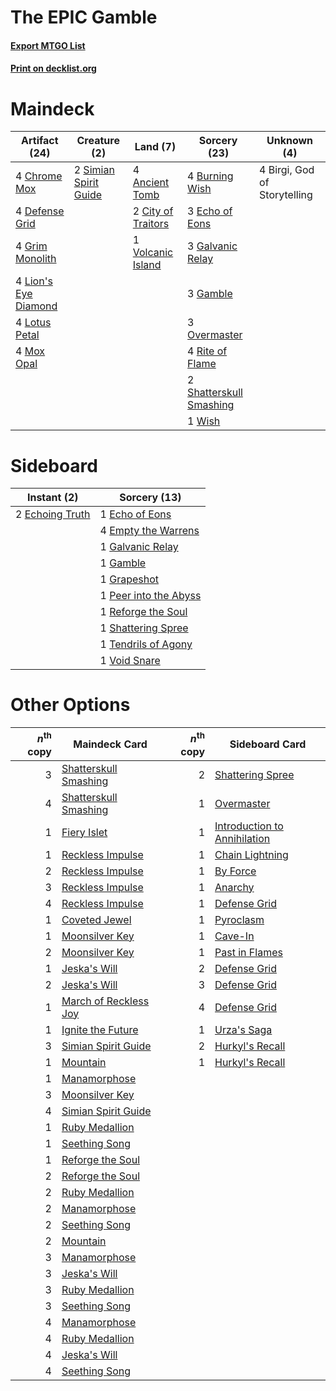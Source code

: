 # The EPIC Gamble

#### [Export MTGO List](../collection/The%20EPIC%20Gamble/The%20EPIC%20Gamble.txt)
#### [Print on decklist.org](http://decklist.org/?deckmain=4%09Ancient%20Tomb%0A4%09Birgi,%20God%20of%20Storytelling%0A4%09Burning%20Wish%0A4%09Chrome%20Mox%0A2%09City%20of%20Traitors%0A4%09Defense%20Grid%0A3%09Echo%20of%20Eons%0A3%09Galvanic%20Relay%0A3%09Gamble%0A4%09Grim%20Monolith%0A4%09Lion's%20Eye%20Diamond%0A4%09Lotus%20Petal%0A4%09Mox%20Opal%0A3%09Overmaster%0A4%09Rite%20of%20Flame%0A2%09Shatterskull%20Smashing%0A2%09Simian%20Spirit%20Guide%0A1%09Volcanic%20Island%0A1%09Wish&deckside=1%09Echo%20of%20Eons%0A2%09Echoing%20Truth%0A4%09Empty%20the%20Warrens%0A1%09Galvanic%20Relay%0A1%09Gamble%0A1%09Grapeshot%0A1%09Peer%20into%20the%20Abyss%0A1%09Reforge%20the%20Soul%0A1%09Shattering%20Spree%0A1%09Tendrils%20of%20Agony%0A1%09Void%20Snare)
# Maindeck

|                                        Artifact (24)                                        |                                          Creature (2)                                          |                                         Land (7)                                          |                                           Sorcery (23)                                           |        Unknown (4)         |
|---------------------------------------------------------------------------------------------|------------------------------------------------------------------------------------------------|-------------------------------------------------------------------------------------------|--------------------------------------------------------------------------------------------------|----------------------------|
|4 [Chrome Mox](http://gatherer.wizards.com/Pages/Card/Details.aspx?multiverseid=413761)      |2 [Simian Spirit Guide](http://gatherer.wizards.com/Pages/Card/Details.aspx?multiverseid=442137)|4 [Ancient Tomb](http://gatherer.wizards.com/Pages/Card/Details.aspx?multiverseid=409567)  |4 [Burning Wish](http://gatherer.wizards.com/Pages/Card/Details.aspx?multiverseid=416909)         |4 Birgi, God of Storytelling|
|4 [Defense Grid](http://gatherer.wizards.com/Pages/Card/Details.aspx?multiverseid=45481)     |                                                                                                |2 [City of Traitors](http://gatherer.wizards.com/Pages/Card/Details.aspx?multiverseid=6168)|3 [Echo of Eons](http://gatherer.wizards.com/Pages/Card/Details.aspx?multiverseid=463995)         |                            |
|4 [Grim Monolith](http://gatherer.wizards.com/Pages/Card/Details.aspx?multiverseid=12626)    |                                                                                                |1 [Volcanic Island](http://gatherer.wizards.com/Pages/Card/Details.aspx?multiverseid=887)  |3 [Galvanic Relay](http://gatherer.wizards.com/Pages/Card/Details.aspx?multiverseid=522203)       |                            |
|4 [Lion's Eye Diamond](http://gatherer.wizards.com/Pages/Card/Details.aspx?multiverseid=3255)|                                                                                                |                                                                                           |3 [Gamble](http://gatherer.wizards.com/Pages/Card/Details.aspx?multiverseid=413674)               |                            |
|4 [Lotus Petal](http://gatherer.wizards.com/Pages/Card/Details.aspx?multiverseid=420602)     |                                                                                                |                                                                                           |3 [Overmaster](http://gatherer.wizards.com/Pages/Card/Details.aspx?multiverseid=29868)            |                            |
|4 [Mox Opal](http://gatherer.wizards.com/Pages/Card/Details.aspx?multiverseid=397719)        |                                                                                                |                                                                                           |4 [Rite of Flame](http://gatherer.wizards.com/Pages/Card/Details.aspx?multiverseid=121217)        |                            |
|                                                                                             |                                                                                                |                                                                                           |2 [Shatterskull Smashing](http://gatherer.wizards.com/Pages/Card/Details.aspx?multiverseid=491802)|                            |
|                                                                                             |                                                                                                |                                                                                           |1 [Wish](http://gatherer.wizards.com/Pages/Card/Details.aspx?multiverseid=527453)                 |                            |


# Sideboard

|                                       Instant (2)                                        |                                          Sorcery (13)                                          |
|------------------------------------------------------------------------------------------|------------------------------------------------------------------------------------------------|
|2 [Echoing Truth](http://gatherer.wizards.com/Pages/Card/Details.aspx?multiverseid=405212)|1 [Echo of Eons](http://gatherer.wizards.com/Pages/Card/Details.aspx?multiverseid=463995)       |
|                                                                                          |4 [Empty the Warrens](http://gatherer.wizards.com/Pages/Card/Details.aspx?multiverseid=426587)  |
|                                                                                          |1 [Galvanic Relay](http://gatherer.wizards.com/Pages/Card/Details.aspx?multiverseid=522203)     |
|                                                                                          |1 [Gamble](http://gatherer.wizards.com/Pages/Card/Details.aspx?multiverseid=413674)             |
|                                                                                          |1 [Grapeshot](http://gatherer.wizards.com/Pages/Card/Details.aspx?multiverseid=426588)          |
|                                                                                          |1 [Peer into the Abyss](http://gatherer.wizards.com/Pages/Card/Details.aspx?multiverseid=485440)|
|                                                                                          |1 [Reforge the Soul](http://gatherer.wizards.com/Pages/Card/Details.aspx?multiverseid=278256)   |
|                                                                                          |1 [Shattering Spree](http://gatherer.wizards.com/Pages/Card/Details.aspx?multiverseid=456224)   |
|                                                                                          |1 [Tendrils of Agony](http://gatherer.wizards.com/Pages/Card/Details.aspx?multiverseid=45842)   |
|                                                                                          |1 [Void Snare](http://gatherer.wizards.com/Pages/Card/Details.aspx?multiverseid=383429)         |


# Other Options

|*n*<sup>th</sup> copy|                                         Maindeck Card                                          |*n*<sup>th</sup> copy|                                            Sideboard Card                                             |
|--------------------:|------------------------------------------------------------------------------------------------|--------------------:|-------------------------------------------------------------------------------------------------------|
|                    3|[Shatterskull Smashing](http://gatherer.wizards.com/Pages/Card/Details.aspx?multiverseid=491802)|                    2|[Shattering Spree](http://gatherer.wizards.com/Pages/Card/Details.aspx?multiverseid=456224)            |
|                    4|[Shatterskull Smashing](http://gatherer.wizards.com/Pages/Card/Details.aspx?multiverseid=491802)|                    1|[Overmaster](http://gatherer.wizards.com/Pages/Card/Details.aspx?multiverseid=29868)                   |
|                    1|[Fiery Islet](http://gatherer.wizards.com/Pages/Card/Details.aspx?multiverseid=464187)          |                    1|[Introduction to Annihilation](http://gatherer.wizards.com/Pages/Card/Details.aspx?multiverseid=513479)|
|                    1|[Reckless Impulse](http://gatherer.wizards.com/Pages/Card/Details.aspx?multiverseid=541032)     |                    1|[Chain Lightning](http://gatherer.wizards.com/Pages/Card/Details.aspx?multiverseid=446139)             |
|                    2|[Reckless Impulse](http://gatherer.wizards.com/Pages/Card/Details.aspx?multiverseid=541032)     |                    1|[By Force](http://gatherer.wizards.com/Pages/Card/Details.aspx?multiverseid=426825)                    |
|                    3|[Reckless Impulse](http://gatherer.wizards.com/Pages/Card/Details.aspx?multiverseid=541032)     |                    1|[Anarchy](http://gatherer.wizards.com/Pages/Card/Details.aspx?multiverseid=2606)                       |
|                    4|[Reckless Impulse](http://gatherer.wizards.com/Pages/Card/Details.aspx?multiverseid=541032)     |                    1|[Defense Grid](http://gatherer.wizards.com/Pages/Card/Details.aspx?multiverseid=45481)                 |
|                    1|[Coveted Jewel](http://gatherer.wizards.com/Pages/Card/Details.aspx?multiverseid=450655)        |                    1|[Pyroclasm](http://gatherer.wizards.com/Pages/Card/Details.aspx?multiverseid=129801)                   |
|                    1|[Moonsilver Key](http://gatherer.wizards.com/Pages/Card/Details.aspx?multiverseid=535052)       |                    1|[Cave-In](http://gatherer.wizards.com/Pages/Card/Details.aspx?multiverseid=19725)                      |
|                    2|[Moonsilver Key](http://gatherer.wizards.com/Pages/Card/Details.aspx?multiverseid=535052)       |                    1|[Past in Flames](http://gatherer.wizards.com/Pages/Card/Details.aspx?multiverseid=420748)              |
|                    1|[Jeska's Will](http://gatherer.wizards.com/Pages/Card/Details.aspx?multiverseid=497707)         |                    2|[Defense Grid](http://gatherer.wizards.com/Pages/Card/Details.aspx?multiverseid=45481)                 |
|                    2|[Jeska's Will](http://gatherer.wizards.com/Pages/Card/Details.aspx?multiverseid=497707)         |                    3|[Defense Grid](http://gatherer.wizards.com/Pages/Card/Details.aspx?multiverseid=45481)                 |
|                    1|[March of Reckless Joy](http://gatherer.wizards.com/Pages/Card/Details.aspx?multiverseid=548458)|                    4|[Defense Grid](http://gatherer.wizards.com/Pages/Card/Details.aspx?multiverseid=45481)                 |
|                    1|[Ignite the Future](http://gatherer.wizards.com/Pages/Card/Details.aspx?multiverseid=470573)    |                    1|[Urza's Saga](http://gatherer.wizards.com/Pages/Card/Details.aspx?multiverseid=522335)                 |
|                    3|[Simian Spirit Guide](http://gatherer.wizards.com/Pages/Card/Details.aspx?multiverseid=442137)  |                    2|[Hurkyl's Recall](http://gatherer.wizards.com/Pages/Card/Details.aspx?multiverseid=135260)             |
|                    1|[Mountain](http://gatherer.wizards.com/Pages/Card/Details.aspx?multiverseid=439859)             |                    1|[Hurkyl's Recall](http://gatherer.wizards.com/Pages/Card/Details.aspx?multiverseid=135260)             |
|                    1|[Manamorphose](http://gatherer.wizards.com/Pages/Card/Details.aspx?multiverseid=370568)         |                     |                                                                                                       |
|                    3|[Moonsilver Key](http://gatherer.wizards.com/Pages/Card/Details.aspx?multiverseid=535052)       |                     |                                                                                                       |
|                    4|[Simian Spirit Guide](http://gatherer.wizards.com/Pages/Card/Details.aspx?multiverseid=442137)  |                     |                                                                                                       |
|                    1|[Ruby Medallion](http://gatherer.wizards.com/Pages/Card/Details.aspx?multiverseid=389659)       |                     |                                                                                                       |
|                    1|[Seething Song](http://gatherer.wizards.com/Pages/Card/Details.aspx?multiverseid=83377)         |                     |                                                                                                       |
|                    1|[Reforge the Soul](http://gatherer.wizards.com/Pages/Card/Details.aspx?multiverseid=278256)     |                     |                                                                                                       |
|                    2|[Reforge the Soul](http://gatherer.wizards.com/Pages/Card/Details.aspx?multiverseid=278256)     |                     |                                                                                                       |
|                    2|[Ruby Medallion](http://gatherer.wizards.com/Pages/Card/Details.aspx?multiverseid=389659)       |                     |                                                                                                       |
|                    2|[Manamorphose](http://gatherer.wizards.com/Pages/Card/Details.aspx?multiverseid=370568)         |                     |                                                                                                       |
|                    2|[Seething Song](http://gatherer.wizards.com/Pages/Card/Details.aspx?multiverseid=83377)         |                     |                                                                                                       |
|                    2|[Mountain](http://gatherer.wizards.com/Pages/Card/Details.aspx?multiverseid=439859)             |                     |                                                                                                       |
|                    3|[Manamorphose](http://gatherer.wizards.com/Pages/Card/Details.aspx?multiverseid=370568)         |                     |                                                                                                       |
|                    3|[Jeska's Will](http://gatherer.wizards.com/Pages/Card/Details.aspx?multiverseid=497707)         |                     |                                                                                                       |
|                    3|[Ruby Medallion](http://gatherer.wizards.com/Pages/Card/Details.aspx?multiverseid=389659)       |                     |                                                                                                       |
|                    3|[Seething Song](http://gatherer.wizards.com/Pages/Card/Details.aspx?multiverseid=83377)         |                     |                                                                                                       |
|                    4|[Manamorphose](http://gatherer.wizards.com/Pages/Card/Details.aspx?multiverseid=370568)         |                     |                                                                                                       |
|                    4|[Ruby Medallion](http://gatherer.wizards.com/Pages/Card/Details.aspx?multiverseid=389659)       |                     |                                                                                                       |
|                    4|[Jeska's Will](http://gatherer.wizards.com/Pages/Card/Details.aspx?multiverseid=497707)         |                     |                                                                                                       |
|                    4|[Seething Song](http://gatherer.wizards.com/Pages/Card/Details.aspx?multiverseid=83377)         |                     |                                                                                                       |

